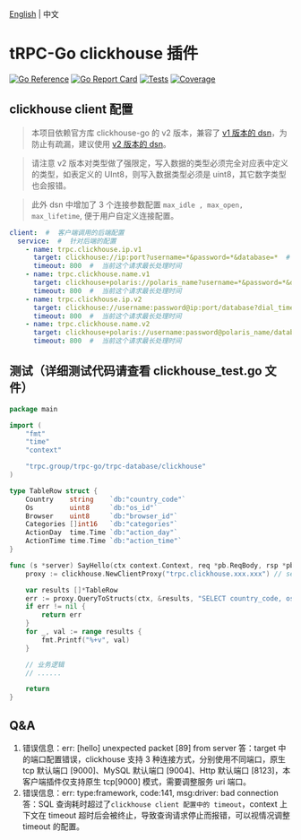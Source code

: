 [English](README.md) | 中文

# tRPC-Go clickhouse 插件

[![Go Reference](https://pkg.go.dev/badge/trpc.group/trpc-go/trpc-database/clickhouse.svg)](https://pkg.go.dev/trpc.group/trpc-go/trpc-database/clickhouse)
[![Go Report Card](https://goreportcard.com/badge/trpc.group/trpc-go/trpc-database/clickhouse)](https://goreportcard.com/report/trpc.group/trpc-go/trpc-database/clickhouse)
[![Tests](https://github.com/trpc-ecosystem/go-database/actions/workflows/clickhouse.yml/badge.svg)](https://github.com/trpc-ecosystem/go-database/actions/workflows/clickhouse.yml)
[![Coverage](https://codecov.io/gh/trpc-ecosystem/go-database/branch/main/graph/badge.svg?flag=clickhouse&precision=2)](https://app.codecov.io/gh/trpc-ecosystem/go-database/tree/main/clickhouse)

## clickhouse client 配置
> 本项目依赖官方库 clickhouse-go 的 v2 版本，兼容了 [v1 版本的 dsn](https://github.com/ClickHouse/clickhouse-go/tree/v1#dsn)，为防止有疏漏，建议使用 [v2 版本的 dsn](https://github.com/ClickHouse/clickhouse-go#dsn)。

> 请注意 v2 版本对类型做了强限定，写入数据的类型必须完全对应表中定义的类型，如表定义的 UInt8，则写入数据类型必须是 uint8，其它数字类型也会报错。

> 此外 dsn 中增加了 3 个连接参数配置 ```max_idle , max_open, max_lifetime```, 便于用户自定义连接配置。

```yaml
client:  #  客户端调用的后端配置
  service:  #  针对后端的配置
    - name: trpc.clickhouse.ip.v1
      target: clickhouse://ip:port?username=*&password=*&database=*  #  clickhouse 标准 uri: tcp://host1[:port1][?options] , 参考 https://github.com/ClickHouse/clickhouse-go/tree/v1#dsn
      timeout: 800  #  当前这个请求最长处理时间
    - name: trpc.clickhouse.name.v1
      target: clickhouse+polaris://polaris_name?username=*&password=*&database=*  #  clickhouse+polaris 表示 clickhouse uri 中的 host 会进行北极星解析
      timeout: 800  #  当前这个请求最长处理时间
    - name: trpc.clickhouse.ip.v2
      target: clickhouse://username:password@ip:port/database?dial_timeout=200ms  #  clickhouse 标准 uri: clickhouse://username:password@host1[:port1]/database[?options], 参考 https://github.com/ClickHouse/clickhouse-go#dsn
      timeout: 800  #  当前这个请求最长处理时间
    - name: trpc.clickhouse.name.v2
      target: clickhouse+polaris://username:password@polaris_name/database?max_idle=10&max_open=100&max_lifetime=3m  #  clickhouse+polaris 表示 clickhouse uri 中的 host 会进行北极星解析
      timeout: 800  #  当前这个请求最长处理时间
```

## 测试（详细测试代码请查看 clickhouse_test.go 文件）
```go
package main

import (
    "fmt"
    "time"
    "context"

    "trpc.group/trpc-go/trpc-database/clickhouse"
)

type TableRow struct {
    Country    string    `db:"country_code"`
    Os         uint8     `db:"os_id"`
    Browser    uint8     `db:"browser_id"`
    Categories []int16   `db:"categories"`
    ActionDay  time.Time `db:"action_day"`
    ActionTime time.Time `db:"action_time"`
}

func (s *server) SayHello(ctx context.Context, req *pb.ReqBody, rsp *pb.RspBody) (err error) {
    proxy := clickhouse.NewClientProxy("trpc.clickhouse.xxx.xxx") // service name 自己随便填，主要用于监控上报和寻址配置项

    var results []*TableRow
    err := proxy.QueryToStructs(ctx, &results, "SELECT country_code, os_id, browser_id, categories, action_day, action_time FROM example LIMIT 5")
    if err != nil {
        return err
    }
    for _, val := range results {
        fmt.Printf("%+v", val)
    }

    // 业务逻辑
    // ......

    return
}
```

## Q&A
1. 错误信息：err: [hello] unexpected packet [89] from server
   答：target 中的端口配置错误，clickhouse 支持 3 种连接方式，分别使用不同端口，原生 tcp 默认端口 [9000]、MySQL 默认端口 [9004]、Http 默认端口 [8123]，本客户端插件仅支持原生 tcp[9000] 模式，需要调整服务 uri 端口。
2. 错误信息：err: type:framework, code:141, msg:driver: bad connection
   答：SQL 查询耗时超过了```clickhouse client 配置中的 timeout```，context 上下文在 timeout 超时后会被终止，导致查询请求停止而报错，可以视情况调整 timeout 的配置。
